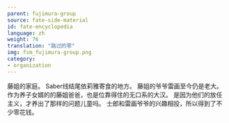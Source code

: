 ```yaml
---
parent: fujimura-group
source: fate-side-material
id: fate-encyclopedia
language: zh
weight: 76
translation: "路过的零"
img: fsm_fujimura-group.png
category:
- organization
---
```


藤姐的家庭。
Saber线结尾依莉雅寄食的地方。
藤姐的爷爷雷画至今仍是老大。
作为养子女婿的的藤姐爸爸，也是位靠得住的无口系的大汉。
是因为他们的放任主义，才养出了那样的问题儿童吗。
士郎和雷画爷爷的兴趣相投，所以得到了不少零花钱。
